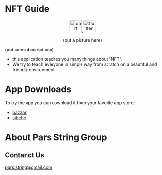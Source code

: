 # NFT Guide

<p align="center"> <a href="https://dart.dev" target="_blank" rel="noreferrer"> <img src="https://www.vectorlogo.zone/logos/dartlang/dartlang-icon.svg" alt="dart" width="40" height="40"/> </a>  <a href="https://flutter.dev" target="_blank" rel="noreferrer"> <img src="https://www.vectorlogo.zone/logos/flutterio/flutterio-icon.svg" alt="flutter" width="40" height="40"/> </a>  </p>

<p align="center">
(put a picture here)
</p>

(put some descriptions)
* this application teaches you many things about "NFT".
* We try to teach everyone in simple way from scratch on a beautiful and friendly environment.

# App Downloads
To try the app you can download it from your favorite app store:

* [bazzar](https://play.google.com/store/apps/)
* [sibche](https://apps.apple.com/us/app/)
  
# About Pars String Group

## Contanct Us
pars.string@gmail.com





